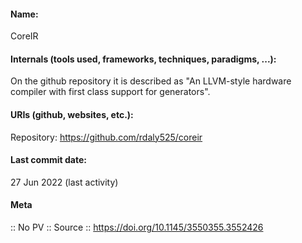 #### Name:
CoreIR

#### Internals (tools used, frameworks, techniques, paradigms, ...):
On the github repository it is described as "An LLVM-style hardware compiler with first class support for generators".

#### URIs (github, websites, etc.):
Repository: https://github.com/rdaly525/coreir

#### Last commit date:
27 Jun 2022 (last activity)

#### Meta
:: No PV
:: Source :: https://doi.org/10.1145/3550355.3552426
